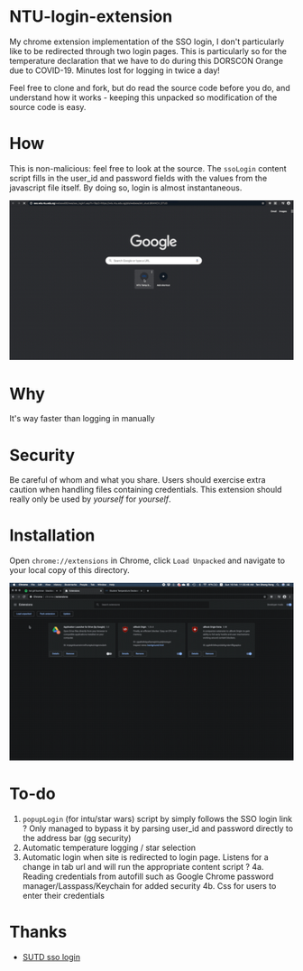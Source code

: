 # NTU-login-extension
My chrome extension implementation of the SSO login, I don't particularly like to be redirected through two login pages. This is particularly so for the temperature declaration that we have to do during this DORSCON Orange due to COVID-19. Minutes lost for logging in twice a day!

Feel free to clone and fork, but do read the source code before you do, and understand how it works - keeping this unpacked so modification of the source code is easy.

# How
This is non-malicious: feel free to look at the source. The `ssoLogin` content script fills in the user_id and password fields with the values from the javascript file itself. By doing so, login is almost instantaneous. 

![login_demo](./assets/login_demo.gif)

# Why 

It's way faster than logging in manually 

# Security

Be careful of whom and what you share. Users should exercise extra caution when handling files containing credentials. This extension should really only be used by *yourself* for *yourself*. 

# Installation
Open `chrome://extensions` in Chrome, click `Load Unpacked` and navigate to your local copy of this directory.

![add_extension](./assets/add_extension.gif)

# To-do 
1. `popupLogin` (for intu/star wars) script by simply follows the SSO login link ? Only managed to bypass it by parsing user_id and password directly to the address bar (gg security)
2. Automatic temperature logging / star selection
3. Automatic login when site is redirected to login page. Listens for a change in tab url and will run the appropriate content script ?
4a. Reading credentials from autofill such as Google Chrome password manager/Lasspass/Keychain for added security
4b. Css for users to enter their credentials

# Thanks

- [SUTD sso login](https://github.com/joel-huang/edimension-sso-login)
